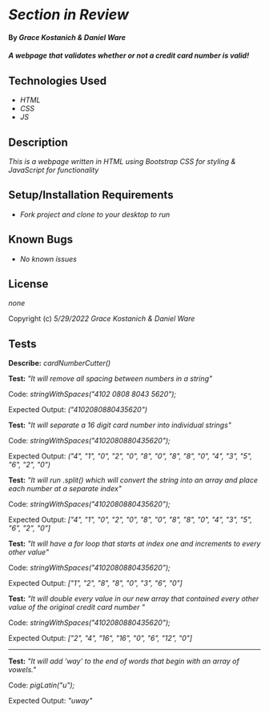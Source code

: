 # _Section in Review_

#### By _**Grace Kostanich** & **Daniel Ware**_

#### _A webpage that validates whether or not a credit card number is valid!_

## Technologies Used

* _HTML_
* _CSS_
* _JS_

## Description

_This is a webpage written in HTML using Bootstrap CSS for styling & JavaScript for functionality_

## Setup/Installation Requirements

* _Fork project and clone to your desktop to run_

## Known Bugs

* _No known issues_

## License

_none_

Copyright (c) _5/29/2022_ _Grace Kostanich & Daniel Ware_

## Tests


**Describe:** _cardNumberCutter()_

**Test:** _"It will remove all spacing between numbers in a string"_

Code: _stringWithSpaces("4102 0808 8043 5620");_

Expected Output: _("4102080880435620")_


**Test:** _"It will separate a 16 digit card number into individual strings"_

Code: _stringWithSpaces("4102080880435620");_

Expected Output: _("4", "1", "0", "2", "0", "8", "0", "8", "8", "0", "4", "3", "5", "6", "2", "0")_


**Test:** _"It will run .split() which will convert the string into an array and place each number at a separate index"_

Code: _stringWithSpaces("4102080880435620");_

Expected Output: _["4", "1", "0", "2", "0", "8", "0", "8", "8", "0", "4", "3", "5", "6", "2", "0"]_


**Test:** _"It will have a for loop that starts at index one and increments to every other value"_

Code: _stringWithSpaces("4102080880435620");_

Expected Output: _["1", "2", "8", "8", "0", "3", "6", "0"]_


**Test:** _"It will double every value in our new array that contained every other value of the original credit card number "_

Code: _stringWithSpaces("4102080880435620");_

Expected Output: _["2", "4", "16", "16", "0", "6", "12", "0"]_

----------------------------------------------------------------------



**Test:** _"It will add 'way' to the end of words that begin with an array of vowels."_

Code: _pigLatin("u");_

Expected Output: _"uway"_

